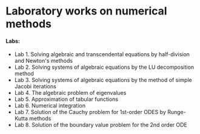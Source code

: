 # Laboratory works on numerical methods

#### Labs:
 - Lab 1. Solving algebraic and transcendental equations by half-division and Newton's methods
 - Lab 2. Solving systems of algebraic equations by the LU decomposition method
 - Lab 3. Solving systems of algebraic equations by the method of simple Jacobi iterations
 - Lab 4. The algebraic problem of eigenvalues
 - Lab 5. Approximation of tabular functions
 - Lab 6. Numerical integration
 - Lab 7. Solution of the Cauchy problem for 1st-order ODES by Runge-Kutta methods
 - Lab 8. Solution of the boundary value problem for the 2nd order ODE
